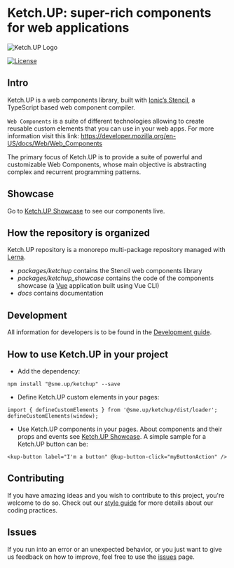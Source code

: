 # Ketch.UP: super-rich components for web applications

![Ketch.UP Logo](https://raw.githubusercontent.com/smeup/ketchup/develop/docs/images/ketchup_small.png)

[![License](https://img.shields.io/badge/License-Apache%202.0-blue.svg)](https://opensource.org/licenses/Apache-2.0)

## Intro

Ketch.UP is a web components library, built with [Ionic’s Stencil](https://stenciljs.com/), a TypeScript based web component compiler.

`Web Components` is a suite of different technologies allowing to create reusable custom elements that you can use in your web apps. For more information visit this link: https://developer.mozilla.org/en-US/docs/Web/Web_Components

The primary focus of Ketch.UP is to provide a suite of powerful and customizable Web Components, whose main objective is abstracting complex and recurrent programming patterns.

## Showcase

Go to [Ketch.UP Showcase](http://ketchup.smeup.com) to see our components live.

## How the repository is organized

Ketch.UP repository is a monorepo multi-package repository managed with [Lerna](https://github.com/lerna/lerna).

-   _packages/ketchup_ contains the Stencil web components library
-   _packages/ketchup_showcase_ contains the code of the components showcase (a [Vue](https://vuejs.org/) application built using Vue CLI)
-   _docs_ contains documentation

## Development

All information for developers is to be found in the [Development guide](docs/development.md).

## How to use Ketch.UP in your project

-   Add the dependency:

```
npm install "@sme.up/ketchup" --save
```

-   Define Ketch.UP custom elements in your pages:

```
import { defineCustomElements } from '@sme.up/ketchup/dist/loader';
defineCustomElements(window);
```

-   Use Ketch.UP components in your pages. About components and their props and events see [Ketch.UP Showcase](https://ketchup.smeup.com/). A simple sample for a Ketch.UP button can be:

```
<kup-button label="I'm a button" @kup-button-click="myButtonAction" />
```

## Contributing

If you have amazing ideas and you wish to contribute to this project, you're welcome to do so. Check out our [style guide](styleGuide.md) for more details about our coding practices.

## Issues

If you run into an error or an unexpected behavior, or you just want to give us feedback on how to improve, feel free to use the [issues](https://ketchup.smeup.com/) page.
